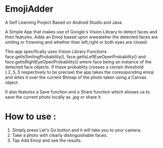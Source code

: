 # EmojiAdder
A Self Learning Project Based on Android Studio and Java

A Simple App that makes use of Google's Vision Library to detect faces and their features. Adds an Emoji based upon wweateher the detected faces are smiling or frowning and whether thier left,right or both eyes are closed.

This app specifically uses Vision Library Functions face.getIsSmilingProbability(), face.getIsLeftEyeOpenProbability() and face.getIsRightEyeOpenProbability() where face being an instance of the detected face objects. If these probablity crosses a certain threshold (.2,.5,.5 respectively to be precise) the app takes the coressponding emoji and wites it over the current Bitmap of the photo taken using a Canvas object.

It also features a Save function and a Share function which aloows us to save the current photo locally as .jpg or share it.

# How to use : 
1) Simply press Let's Go button and it will take you to your camera.
2) Take a photo with clearly distinguishable faces.
3) Tap Add Emoji and see the results.
